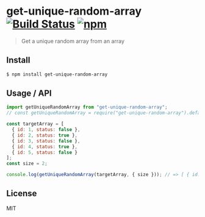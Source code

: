 # get-unique-random-array [![Build Status](https://travis-ci.org/mar-i-nda/get-unique-random-array.svg?branch=master)](https://travis-ci.org/mar-i-nda/get-unique-random-array) [![npm](https://img.shields.io/npm/dm/get-unique-random-array.svg?style=flat-square)](https://www.npmjs.com/package/get-unique-random-array)

> Get a unique random array from an array

## Install

```sh
$ npm install get-unique-random-array
```

## Usage / API

```javascript
import getUniqueRandomArray from "get-unique-random-array";
// const getUniqueRandomArray = require("get-unique-random-array").default; // node,commonJS

const targetArray = [
  { id: 1, status: false },
  { id: 2, status: true },
  { id: 3, status: false },
  { id: 4, status: true },
  { id: 5, status: false }
];
const size = 2;

console.log(getUniqueRandomArray(targetArray, { size })); // => [ { id: 4, status: true }, { id: 3, status: false } ]
```

## License

MIT
